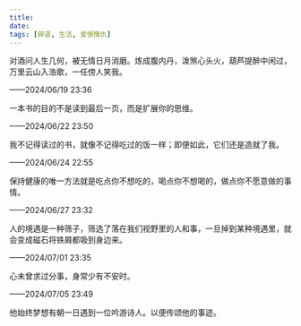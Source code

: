 ```yaml
---
title: 
date:
tags: [碎语, 生活, 爱恨情仇]
---
```


对酒问人生几何，被无情日月消磨。炼成腹内丹，泼煞心头火，葫芦提醉中闲过，万里云山入浩歌，一任傍人笑我。

——2024/06/19 23:36

一本书的目的不是读到最后一页，而是扩展你的思维。

——2024/06/22 23:50

我不记得读过的书，就像不记得吃过的饭一样；即便如此，它们还是造就了我。

——2024/06/24 22:55

保持健康的唯一方法就是吃点你不想吃的，喝点你不想喝的，做点你不愿意做的事情。

——2024/06/27 23:32

人的境遇是一种筛子，筛选了落在我们视野里的人和事，一旦掉到某种境遇里，就会变成磁石将铁屑都吸到身边来。

——2024/07/01 23:35

心未曾求过分事，身常少有不安时。

——2024/07/05 23:49

他始终梦想有朝一日遇到一位吟游诗人。以便传颂他的事迹。